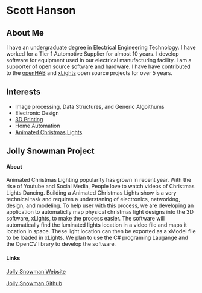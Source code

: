 # Scott Hanson

## About Me

I have an undergraduate degree in Electrical Engineering Technology. I have worked for a Tier 1 Automotive Supplier for almost 10 years. 
I develop software for equipment used in our electrical manufacturing facility. I am a supporter of open source software and hardware. 
I have have contributed to the [openHAB](https://www.openhab.org/) and [xLights](http://xlights.org/) open source projects for over 5 years.

## Interests

- Image processing, Data Structures, and Generic Algoithums
- Electronic Design
- [3D Printing](https://www.thingiverse.com/scooter_seh/designs)
- Home Automation
- [Animated Christmas Lights](http://scottnation.com/)

## Jolly Snowman Project

#### About
Animated Christmas Lighting popularity has grown in recent year. With the rise of Youtube and Social Media, People love to watch videos of Christmas Lights Dancing. 
Building a Animated Christmas Lights show is a very technical task and requires a understaning of electronics, networking, design, and modeling. To help user with
this process, we are developing an application to automaticlly map physical christmas light designs into the 3D software, xLights, to make the process easier. The
software will automatically find the luminated lights location in a video file and maps it location in space. These light location can then be exported as a xModel
file to be loaded in xLights. We plan to use the C# programing Laugange and the OpenCV library to develop the software.  

#### Links
[Jolly Snowman Website](https://computergeek1507.github.io/GVSU-CIS641-Jolly-Snowman)

[Jolly Snowman Github](https://github.com/computergeek1507/GVSU-CIS641-Jolly-Snowman)
